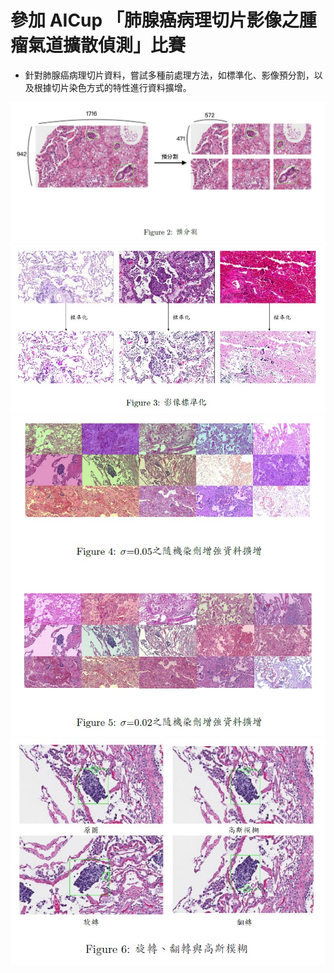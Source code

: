 # 參加 AICup 「肺腺癌病理切片影像之腫瘤氣道擴散偵測」比賽
- 針對肺腺癌病理切片資料，嘗試多種前處理方法，如標準化、影像預分割，以及根據切片染色方式的特性進行資料擴增。

![image info](images/precut.jpg)
![image info](images/standard.jpg)
![image info](images/data_augmentation.jpg)
![image info](images/geometric.jpg)
